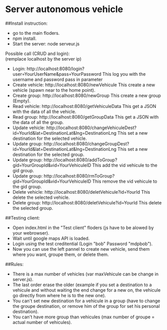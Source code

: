 # Server autonomous vehicle

##Install instruction:

- go to the main floders.
- npm install.
- Start the server: node serveur.js

Possible call (CRUD and login):
<br>(remplace localhost by the server ip)

- Login: http://localhost:8080/login?user=YourUserName&pass=YourPassword This log you with the username and password pass in parameter
- Create vehicle: http://localhost:8080/newVehicule This create a new vehicle (spawn near to the home point).
- Create group: http://localhost:8080/newGroup This create a new group (Empty).
- Read vehicle: http://localhost:8080/getVehiculeData This get a JSON with the data of all the vehicle.
- Read group: http://localhost:8080/getGroupData This get a JSON with the data of all the group.
- Update vehicle: http://localhost:8080/changeVehiculeDest?id=YourId&lat=DestinationLat&lng=DestinationLng This set a new destination for the selected vehicle.
- Update group: http://localhost:8080/changeGroupDest?id=YourId&lat=DestinationLat&lng=DestinationLng This set a new destination for the selected group.
- Update group: http://localhost:8080/addToGroup?gid=YourGroupId&vid=YourVehiculeID This add the vid vehicule to the gid group.
- Update group: http://localhost:8080/rmToGroup?gid=YourGroupId&vid=YourVehiculeID This remove the vid vehicule to the gid group.
- Delete vehicle: http://localhost:8080/deletVehicule?id=YourId This delete the selected vehicle. 
- Delete group: http://localhost:8080/deletVehicule?id=YourId This delete the selected group. 

##Testing client:

- Open index.html in the "Test client" floders (js have to be alowed by your webrowser).
- Wait until google maps API is loaded.
- Login using the test creditential (Login "bob" Password "mdpbob").
- Now you can use the left pannel to create new vehicle, send them where you want, groupe them, or delete them.

##Rules:

- There is a max number of vehicles (var maxVehicule can be change in server.js).
- The last order erase the older (example if you set a destination to a vehicule and without waiting the end change for a new on, the vehicule go directly from where he is to the new one). 
- You can't set new destination for a vehicule in a group (have to change the groupe destination, or remove him of the group for set his personal destination).
- You can't have more group than vehicules (max number of groupe = actual number of vehicules).


